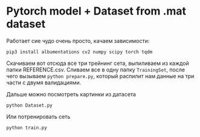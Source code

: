 # Pytorch model + Dataset from .mat dataset

Работает сие чудо очень просто, качаем зависимости:

`pip3 install albumentations cv2 numpy scipy torch tqdm`

Скачиваем вот отсюда все три трейнинг сета, выпиливаем из каждой папки REFERENCE.csv.
Сливаем все в одну папку `TrainingSet`, после чего вызываем `python prepare.py`,
который распилит нам данные на три части с двумя валидациями.

Дальше можно посмотреть картинки из датасета

`python Dataset.py`

Или потренировать сеть

`python train.py`
